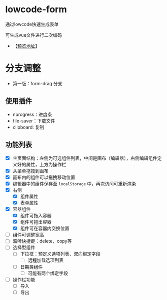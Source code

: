 # lowcode-form
通过lowcode快速生成表单

可生成vue文件进行二次编码

- 【[预览地址](http://39.98.132.28:9001/)】

# 分支调整
- 第一版：form-drag 分支


## 使用插件

- nprogress：进度条
- file-saver：下载文件
- clipboard: 复制



## 功能列表

- [x] 主页面结构：左侧为可选组件列表，中间是画布（编辑器），右侧编辑组件定义好的属性，上方为操作栏
- [x] 从菜单拖拽到画布
- [x] 画布内的组件可以拖拽移动位置
- [x] 编辑器中的组件保存至 `localStorage` 中，再次访问可重新渲染
- [x] 右侧
  - [x] 组件属性
  - [x] 表单属性
- [x] 容器组件
  - [x] 组件可拖入容器
  - [x] 组件可拖出容器
  - [x] 组件可在容器内交换位置
- [ ] 组件可调整宽高
- [ ] 监听快捷键：delete，copy等
- [ ] 选择型组件
  - [ ] 下拉框：预定义选项列表、双向绑定字段
    - [ ] 远程加载选项列表
  - [ ] 日期类组件
    - [ ] 可能有两个绑定字段
- [ ] 操作栏功能
  - [ ] 导入
  - [ ] 导出
